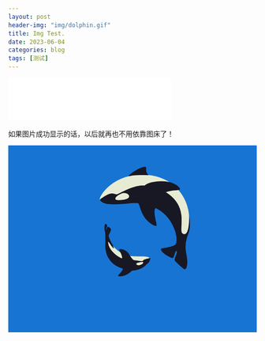 ```yaml
---
layout: post
header-img: "img/dolphin.gif" 
title: Img Test.
date: 2023-06-04
categories: blog
tags: [测试]
---
```


<iframe frameborder="no" border="0" marginwidth="0" marginheight="0" width=330 height=86 src="//music.163.com/outchain/player?type=2&id=730849&auto=1&height=66"></iframe>

如果图片成功显示的话，以后就再也不用依靠图床了！

<a href='https://github.com/zik000001/zik.github.io/blob/master/img/dolphin.gif' target='_blank'><img src='https://github.com/zik000001/zik.github.io/blob/master/img/dolphin.gif?raw=true' border='0' alt='dolphin.gif'/></a>
